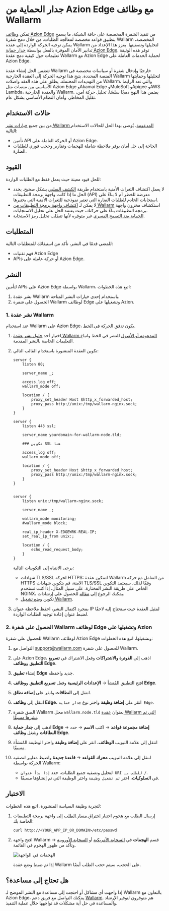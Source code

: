 [ptrav-attack-docs]:                ../../attacks-vulns-list.md#path-traversal
[attacks-in-ui-image]:              ../../images/admin-guides/test-attacks-quickstart-sqli-xss.png

# جدار الحماية من Azion Edge مع وظائف Wallarm

تمكن [وظائف Azion Edge](https://www.azion.com/en/products/edge-functions/) من تنفيذ الشفرة المخصصة على حافة الشبكة، ما يسمح بتطبيق قواعد مخصصة لمعالجة الطلبات. من خلال دمج شفرة Wallarm المخصصة، يمكن توجيه الحركة الواردة إلى عقدة Wallarm لتحليلها وتصفيتها. يعزز هذا الإعداد من تدابير الأمان الموفرة بالفعل بواسطة [جدار حماية Azion Edge](https://www.azion.com/en/products/edge-firewall/). توفر هذه الوثيقة تعليمات حول كيفية دمج عقدة Wallarm مع Azion Edge لحماية الخدمات العاملة على Azion Edge.

تتضمن الحل إنشاء عقدة Wallarm خارجيًا وإدخال شفرة أو سياسات مخصصة في المنصة المحددة. يتيح هذا توجيه الحركة إلى العقدة الخارجية Wallarm لتحليلها وحمايتها من التهديدات المحتملة. يطلق على هذه العقد واصلات Wallarm، والتي تعد الرابط الأساسي بين منصات مثل Azion Edge وAkamai Edge وMuleSoft وApigee وAWS Lambda، والعقدة الخارجية Wallarm. يضمن هذا النهج دمجًا سلسًا، تحليل حركة آمن، تقليل المخاطر، وأمان النظام الأساسي بشكل عام.

## حالات الاستخدام

من بين جميع [خيارات نشر Wallarm المدعومة](../supported-deployment-options.md)، يُوصى بهذا الحل للحالات الاستخدام التالية:

* تأمين API أو الحركة العاملة على Azion Edge.
* الحاجة إلى حل أمان يوفر ملاحظة شاملة للهجمات وتقارير وحجب فوري للطلبات الضارة.

## القيود

للحل قيود معينة حيث يعمل فقط مع الطلبات الواردة:

* لا يعمل اكتشاف الثغرات الأمنية باستخدام طريقة [الكشف السلبي](../../about-wallarm/detecting-vulnerabilities.md#passive-detection) بشكل صحيح. يحدد الحل ما إذا كانت واجهة برمجة التطبيقات (API) معرضة للخطر أم لا بناءً على استجابات الخادم للطلبات الضارة التي تعتبر نموذجية للثغرات الأمنية التي يختبرها.
* لا يمكن لـ [اكتشاف واجهة برمجة التطبيقات من Wallarm](../../api-discovery/overview.md) استكشاف مخزون واجهة برمجة التطبيقات بناءً على حركتك، حيث يعتمد الحل على تحليل الاستجابات.
* [الحماية ضد التصفح القسري](../../admin-en/configuration-guides/protecting-against-bruteforce.md) غير متوفرة لأنها تتطلب تحليل رمز الاستجابة.

## المتطلبات

للمضي قدمًا في النشر، تأكد من استيفائك للمتطلبات التالية:

* فهم تقنيات Azion Edge
* APIs أو حركة عاملة على Azion Edge.

## النشر

لتأمين APIs على Azion Edge بواسطة Wallarm، اتبع هذه الخطوات:

1. نشر عقدة Wallarm باستخدام إحدى خيارات النشر المتاحة.
1. الحصول على شفرة Wallarm لوظائف Edge وتشغيلها على Azion.

### 1. نشر عقدة Wallarm

عند استخدام Wallarm على Azion Edge، يكون تدفق الحركة [في الخط](../inline/overview.md).

1. اختيار أحد [حلول نشر عقدة Wallarm المدعومة أو الأصول](../supported-deployment-options.md#in-line) للنشر في الخط واتباع التعليمات الخاصة بالنشر المقدمة.
1. تكوين العقدة المنشورة باستخدام القالب التالي:

    ```
    server {
        listen 80;

        server_name _;

        access_log off;
        wallarm_mode off;

        location / {
            proxy_set_header Host $http_x_forwarded_host;
            proxy_pass http://unix:/tmp/wallarm-nginx.sock;
        }
    }

    server {
        listen 443 ssl;

        server_name yourdomain-for-wallarm-node.tld;

        ### تكوين SSL هنا

        access_log off;
        wallarm_mode off;

        location / {
            proxy_set_header Host $http_x_forwarded_host;
            proxy_pass http://unix:/tmp/wallarm-nginx.sock;
        }
    }


    server {
        listen unix:/tmp/wallarm-nginx.sock;
        
        server_name _;
        
        wallarm_mode monitoring;
        #wallarm_mode block;

        real_ip_header X-EDGEWRK-REAL-IP;
        set_real_ip_from unix:;

        location / {
            echo_read_request_body;
        }
    }
    ```

    يرجى الانتباه إلى التكوينات التالية:

    * شهادات TLS/SSL لحركة HTTPS: لتمكين عقدة Wallarm من التعامل مع حركة HTTPS الآمنة، قم بتكوين شهادات TLS/SSL وفقًا لذلك. سيعتمد التكوين الخاص على طريقة النشر المختارة. على سبيل المثال، إذا كنت تستخدم NGINX، يمكنك الرجوع إلى [مقاله](https://docs.nginx.com/nginx/admin-guide/security-controls/terminating-ssl-http/) للحصول على إرشادات.
    * تكوين [وضع تشغيل Wallarm](../../admin-en/configure-wallarm-mode.md).
1. بمجرد اكتمال النشر، احفظ ملاحظة عنوان IP لمثيل العقدة حيث ستحتاج إليه لاحقًا لضبط عنوان إعادة توجيه الطلبات الواردة.

### 2. الحصول على شفرة Wallarm لوظائف Edge وتشغيلها على Azion

للحصول على شفرة Wallarm لوظائف Azion Edge وتشغيلها، اتبع هذه الخطوات:

1. التواصل مع [support@wallarm.com](mailto:support@wallarm.com) للحصول على شفرة Wallarm.
1. على Azion Edge، اذهب إلى **الفوترة والاشتراكات** وفعل الاشتراك في **تسريع التطبيق** و**وظائف Edge**.
1. إنشاء **تطبيق Edge** جديد واحفظه.
1. افتح التطبيق المُنشأ → **الإعدادات الرئيسية** وفعل **تسريع التطبيق** و**وظائف Edge**.
1. انتقل إلى **النطاقات** وانقر على **إضافة نطاق**.
1. انتقل إلى **وظائف Edge**، انقر على **إضافة وظيفة** واختر نوع `جدار حماية Edge`.
1. الصق شفرة Wallarm محل `wallarm.node.tld` بعنوان [عقدة Wallarm التي تم نشرها مسبقًا](#1-deploy-a-wallarm-node).
1. اذهب إلى **جدار حماية Edge** → **إضافة مجموعة قواعد** → اكتب **الاسم** → حدد **النطاقات** وشغل **وظائف Edge**.
1. انتقل إلى علامة التبويب **الوظائف**، انقر على **إضافة وظيفة** واختر الوظيفة المُنشأة مسبقًا.
1. انتقل إلى علامة التبويب **محرك القواعد** → **قاعدة جديدة** واضبط معايير لتصفية الحركة بواسطة Wallarm:

    * لتحليل وتصفية جميع الطلبات، حدد `إذا بدأ عنوان URI للطلب بـ /`.
    * في **السلوكيات**، اختر `ثم تشغيل وظيفة` واختر الوظيفة التي تم إنشاؤها مسبقًا.

## الاختبار

لتجربة وظيفة السياسة المنشورة، اتبع هذه الخطوات:

1. إرسال الطلب مع هجوم اختبار [اختراق مسار الطلب][ptrav-attack-docs] إلى واجهة برمجة التطبيقات الخاصة بك:

    ```
    curl http://<YOUR_APP_IP_OR_DOMAIN>/etc/passwd
    ```
1. افتح واجهة Wallarm → قسم **الهجمات** في [السحابة الأمريكية](https://us1.my.wallarm.com/attacks) أو [السحابة الأوروبية](https://my.wallarm.com/attacks) وتأكد من ظهور الهجوم في القائمة.
    
    ![الهجمات في الواجهة][attacks-in-ui-image]

    إذا تم ضبط وضع عقدة Wallarm على الحجب، سيتم حجب الطلب أيضًا.

## هل تحتاج إلى مساعدة؟

إذا واجهت أي مشاكل أو احتجت إلى مساعدة مع النشر الموضح لـ Wallarm بالتعاون مع Azion Edge، يمكنك التواصل مع فريق دعم [Wallarm](mailto:support@wallarm.com). هم متوفرون لتوفير الإرشاد والمساعدة في حل أية مشكلات قد تواجهها خلال عملية التنفيذ.